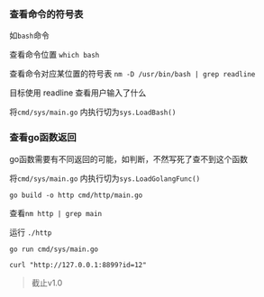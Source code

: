 ### 查看命令的符号表

如`bash`命令

查看命令位置 `which bash`

查看命令对应某位置的符号表 `nm -D /usr/bin/bash | grep readline`

目标使用 readline 查看用户输入了什么

将`cmd/sys/main.go` 内执行切为`sys.LoadBash()`

### 查看go函数返回

go函数需要有不同返回的可能，如判断，不然写死了查不到这个函数

将`cmd/sys/main.go` 内执行切为`sys.LoadGolangFunc()`

`go build -o http cmd/http/main.go`

查看`nm http | grep main`

运行 `./http`

`go run cmd/sys/main.go`

`curl "http://127.0.0.1:8899?id=12"`


> 截止v1.0